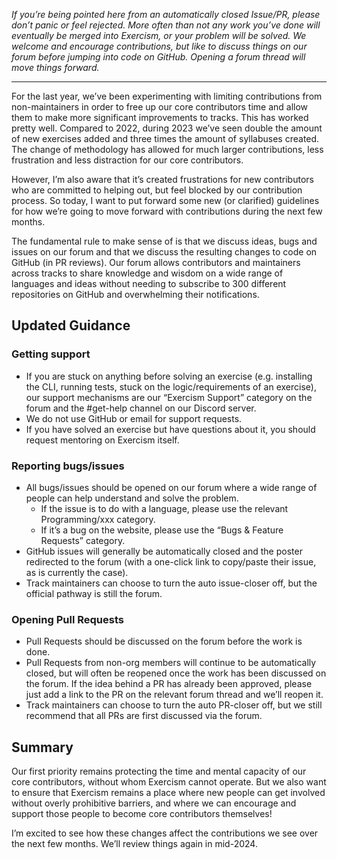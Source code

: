 _If you’re being pointed here from an automatically closed Issue/PR, please don’t panic or feel rejected. More often than not any work you’ve done will eventually be merged into Exercism, or your problem will be solved. We welcome and encourage contributions, but like to discuss things on our forum before jumping into code on GitHub. Opening a forum thread will move things forward._

---

For the last year, we’ve been experimenting with limiting contributions from non-maintainers in order to free up our core contributors time and allow them to make more significant improvements to tracks.
This has worked pretty well.
Compared to 2022, during 2023 we’ve seen double the amount of new exercises added and three times the amount of syllabuses created.
The change of methodology has allowed for much larger contributions, less frustration and less distraction for our core contributors.

However, I’m also aware that it’s created frustrations for new contributors who are committed to helping out, but feel blocked by our contribution process.
So today, I want to put forward some new (or clarified) guidelines for how we’re going to move forward with contributions during the next few months.

The fundamental rule to make sense of is that we discuss ideas, bugs and issues on our forum and that we discuss the resulting changes to code on GitHub (in PR reviews).
Our forum allows contributors and maintainers across tracks to share knowledge and wisdom on a wide range of languages and ideas without needing to subscribe to 300 different repositories on GitHub and overwhelming their notifications.

## Updated Guidance

### Getting support

- If you are stuck on anything before solving an exercise (e.g. installing the CLI, running tests, stuck on the logic/requirements of an exercise), our support mechanisms are our “Exercism Support” category on the forum and the #get-help channel on our Discord server.
- We do not use GitHub or email for support requests.
- If you have solved an exercise but have questions about it, you should request mentoring on Exercism itself.

### Reporting bugs/issues

- All bugs/issues should be opened on our forum where a wide range of people can help understand and solve the problem.
  - If the issue is to do with a language, please use the relevant Programming/xxx category.
  - If it’s a bug on the website, please use the “Bugs & Feature Requests” category.
- GitHub issues will generally be automatically closed and the poster redirected to the forum (with a one-click link to copy/paste their issue, as is currently the case).
- Track maintainers can choose to turn the auto issue-closer off, but the official pathway is still the forum.

### Opening Pull Requests

- Pull Requests should be discussed on the forum before the work is done.
- Pull Requests from non-org members will continue to be automatically closed, but will often be reopened once the work has been discussed on the forum.
  If the idea behind a PR has already been approved, please just add a link to the PR on the relevant forum thread and we’ll reopen it.
- Track maintainers can choose to turn the auto PR-closer off, but we still recommend that all PRs are first discussed via the forum.

## Summary

Our first priority remains protecting the time and mental capacity of our core contributors, without whom Exercism cannot operate.
But we also want to ensure that Exercism remains a place where new people can get involved without overly prohibitive barriers, and where we can encourage and support those people to become core contributors themselves!

I’m excited to see how these changes affect the contributions we see over the next few months.
We’ll review things again in mid-2024.
